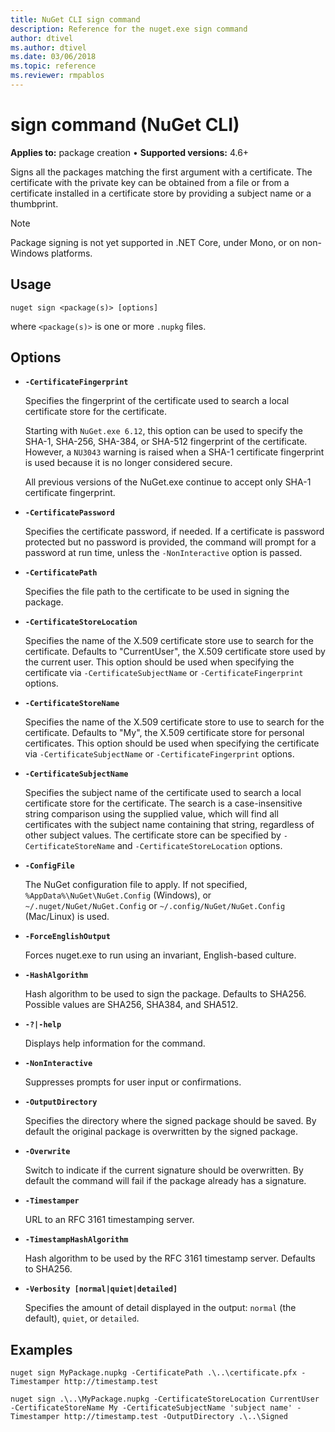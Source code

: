 ```yaml
---
title: NuGet CLI sign command
description: Reference for the nuget.exe sign command
author: dtivel
ms.author: dtivel
ms.date: 03/06/2018
ms.topic: reference
ms.reviewer: rmpablos
---
```


# sign command (NuGet CLI)

**Applies to:** package creation &bullet; **Supported versions:** 4.6+

Signs all the packages matching the first argument with a certificate. The certificate with the private key can be obtained from a file or from a certificate installed in a certificate store by providing a subject name or a thumbprint.

> [!Note]
> Package signing is not yet supported in .NET Core, under Mono, or on non-Windows platforms.

## Usage

```cli
nuget sign <package(s)> [options]
```

where `<package(s)>` is one or more `.nupkg` files.

## Options

- **`-CertificateFingerprint`**

  Specifies the fingerprint of the certificate used to search a local certificate store for the certificate.

  Starting with `NuGet.exe 6.12`, this option can be used to specify the SHA-1, SHA-256, SHA-384, or SHA-512 fingerprint of the certificate.
  However, a `NU3043` warning is raised when a SHA-1 certificate fingerprint is used because it is no longer considered secure.

  All previous versions of the NuGet.exe continue to accept only SHA-1 certificate fingerprint.

- **`-CertificatePassword`**

  Specifies the certificate password, if needed. If a certificate is password protected but no password is provided, the command will prompt for a password at run time, unless the `-NonInteractive` option is passed.

- **`-CertificatePath`**

  Specifies the file path to the certificate to be used in signing the package.

- **`-CertificateStoreLocation`**

  Specifies the name of the X.509 certificate store use to search for the certificate. Defaults to "CurrentUser", the X.509 certificate store used by the current user. This option should be used when specifying the certificate via `-CertificateSubjectName` or `-CertificateFingerprint` options.

- **`-CertificateStoreName`**

  Specifies the name of the X.509 certificate store to use to search for the certificate. Defaults to "My", the X.509 certificate store for personal certificates. This option should be used when specifying the certificate via `-CertificateSubjectName` or `-CertificateFingerprint` options.

- **`-CertificateSubjectName`**

  Specifies the subject name of the certificate used to search a local certificate store for the certificate.  The search is a case-insensitive string comparison using the supplied value, which will find all certificates with the subject name containing that string, regardless of other subject values.  The certificate store can be specified by `-CertificateStoreName` and `-CertificateStoreLocation` options.

- **`-ConfigFile`**

  The NuGet configuration file to apply. If not specified, `%AppData%\NuGet\NuGet.Config` (Windows), or `~/.nuget/NuGet/NuGet.Config` or `~/.config/NuGet/NuGet.Config` (Mac/Linux) is used.

- **`-ForceEnglishOutput`**

  Forces nuget.exe to run using an invariant, English-based culture.

- **`-HashAlgorithm`**

  Hash algorithm to be used to sign the package. Defaults to SHA256. Possible values are SHA256, SHA384, and SHA512.

- **`-?|-help`**

  Displays help information for the command.

- **`-NonInteractive`**

  Suppresses prompts for user input or confirmations.

- **`-OutputDirectory`**

  Specifies the directory where the signed package should be saved. By default the original package is overwritten by the signed package.

- **`-Overwrite`**

  Switch to indicate if the current signature should be overwritten. By default the command will fail if the package already has a signature.

- **`-Timestamper`**

  URL to an RFC 3161 timestamping server.

- **`-TimestampHashAlgorithm`**

  Hash algorithm to be used by the RFC 3161 timestamp server. Defaults to SHA256.

- **`-Verbosity [normal|quiet|detailed]`**

  Specifies the amount of detail displayed in the output: `normal` (the default), `quiet`, or `detailed`.

## Examples

```cli
nuget sign MyPackage.nupkg -CertificatePath .\..\certificate.pfx -Timestamper http://timestamp.test

nuget sign .\..\MyPackage.nupkg -CertificateStoreLocation CurrentUser -CertificateStoreName My -CertificateSubjectName 'subject name' -Timestamper http://timestamp.test -OutputDirectory .\..\Signed
```

